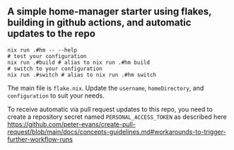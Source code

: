 ## A simple home-manager starter using flakes, building in github actions, and automatic updates to the repo

```
nix run .#hm -- --help
# test your configuration
nix run .#build # alias to nix run .#hm build
# switch to your configuration
nix run .#switch # alias to nix run .#hm switch
```

The main file is `flake.nix`. Update the `username`, `homeDirectory`, and `configuration` to suit your needs.

To receive automatic via pull request updates to this repo, you need to create
a repository secret named `PERSONAL_ACCESS_TOKEN` as described here
https://github.com/peter-evans/create-pull-request/blob/main/docs/concepts-guidelines.md#workarounds-to-trigger-further-workflow-runs
